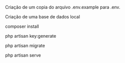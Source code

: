 
Criação de um copia do arquivo .env.example para .env.

Criação de uma base de dados local 


composer install

php artisan key:generate

php artisan migrate

php artisan serve
